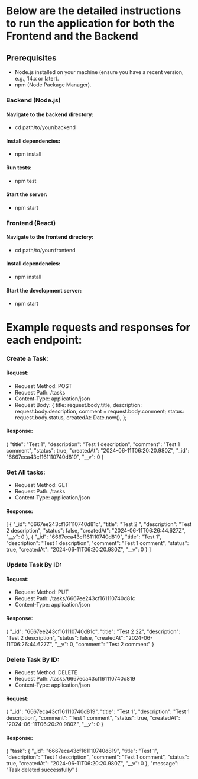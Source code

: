 # Below are the detailed instructions to run the application for both the Frontend and the Backend 

## Prerequisites
 - Node.js installed on your machine (ensure you have a recent version, e.g., 14.x or later).
 - npm (Node Package Manager).

### Backend (Node.js)

#### Navigate to the backend directory:

- cd path/to/your/backend

#### Install dependencies:

- npm install

#### Run tests:

- npm test

#### Start the server:

- npm start

### Frontend (React)

#### Navigate to the frontend directory:

- cd path/to/your/frontend

#### Install dependencies:

- npm install

#### Start the development server:

- npm start

# Example requests and responses for each endpoint: 

### Create a Task:

#### Request:
- Request Method: POST
- Request Path: /tasks
- Content-Type: application/json
- Request Body: {
      title: request.body.title,
      description: request.body.description,
      comment = request.body.comment;
      status: request.body.status,
      createdAt: Date.now(),
    };


#### Response:
{
    "title": "Test 1",
    "description": "Test 1 description",
    "comment": "Test 1 comment",
    "status": true,
    "createdAt": "2024-06-11T06:20:20.980Z",
    "_id": "6667eca43cf161110740d819",
    "__v": 0
}

### Get All tasks:

- Request Method: GET
- Request Path: /tasks
- Content-Type: application/json

#### Response:
[
    {
        "_id": "6667ee243cf161110740d81c",
        "title": "Test 2 ",
        "description": "Test 2 description",
        "status": false,
        "createdAt": "2024-06-11T06:26:44.627Z",
        "__v": 0
    },
    {
        "_id": "6667eca43cf161110740d819",
        "title": "Test 1",
        "description": "Test 1 description",
        "comment": "Test 1 comment",
        "status": true,
        "createdAt": "2024-06-11T06:20:20.980Z",
        "__v": 0
    }
]

### Update Task By ID:

#### Request:
- Request Method: PUT
- Request Path: /tasks/6667ee243cf161110740d81c
- Content-Type: application/json

#### Response:
{
    "_id": "6667ee243cf161110740d81c",
    "title": "Test 2 22",
    "description": "Test 2 description",
    "status": false,
    "createdAt": "2024-06-11T06:26:44.627Z",
    "__v": 0,
    "comment": "Test 2 comment"
}

### Delete Task By ID:

- Request Method: DELETE
- Request Path: /tasks/6667eca43cf161110740d819
- Content-Type: application/json

#### Request:
{
    "_id": "6667eca43cf161110740d819",
    "title": "Test 1",
    "description": "Test 1 description",
    "comment": "Test 1 comment",
    "status": true,
    "createdAt": "2024-06-11T06:20:20.980Z",
    "__v": 0
}

#### Response:
{
    "task": {
            "_id": "6667eca43cf161110740d819",
   	        "title": "Test 1",
           "description": "Test 1 description",
           "comment": "Test 1 comment",
           "status": true,
           "createdAt": "2024-06-11T06:20:20.980Z",
          "__v": 0
          },
    "message": "Task deleted successfully"
}

